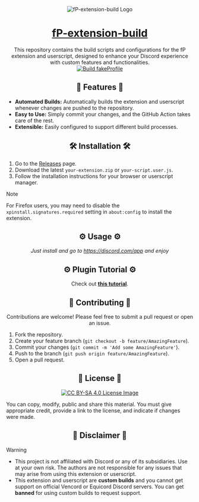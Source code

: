 <div align="center">

  <img src="https://avatars.githubusercontent.com/u/221838119?s=200" alt="fP-extension-build Logo">

# [fP-extension-build](#)

This repository contains the build scripts and configurations for the fP extension and userscript, designed to enhance your Discord experience with custom features and functionalities.  
[![Build fakeProfile](https://github.com/TheLumiDevs/fP-extension-build/actions/workflows/build.yml/badge.svg)](https://github.com/TheLumiDevs/fP-extension-build/actions/workflows/build.yml)

## 🚀 Features 🚀

<div align="left">

*   **Automated Builds:** Automatically builds the extension and userscript whenever changes are pushed to the repository.
*   **Easy to Use:** Simply commit your changes, and the GitHub Action takes care of the rest.
*   **Extensible:** Easily configured to support different build processes.

</div>

## 🛠️ Installation 🛠️

<div align="left">

1.  Go to the [Releases](https://github.com/TheLumiDevs/fP-extension-build/releases) page.
2.  Download the latest `your-extension.zip` or `your-script.user.js`.
3.  Follow the installation instructions for your browser or userscript manager.

> [!NOTE]
> For Firefox users, you may need to disable the `xpinstall.signatures.required` setting in `about:config` to install the extension.

</div>

## ⚙️ Usage ⚙️

*Just install and go to https://discord.com/app and enjoy*

## ⚙️ Plugin Tutorial ⚙️

Check out **[this tutorial](https://github.com/TheLumiDevs/fakeProfile/blob/main/docs/tutorial.md)**.

## 🤝 Contributing 🤝

Contributions are welcome! Please feel free to submit a pull request or open an issue.

<div align="left">

1.  Fork the repository.
2.  Create your feature branch (`git checkout -b feature/AmazingFeature`).
3.  Commit your changes (`git commit -m 'Add some AmazingFeature'`).
4.  Push to the branch (`git push origin feature/AmazingFeature`).
5.  Open a pull request.

</div>

## 📄 License 📄

<a href="https://creativecommons.org/licenses/by-sa/4.0/">

![![CC BY-SA 4.0 License Image](https://creativecommons.org/licenses/by-sa/4.0/)](https://upload.wikimedia.org/wikipedia/commons/thumb/e/e5/CC_BY-SA_icon.svg/350px-CC_BY-SA_icon.svg.png)

</a>
<div align="left">

You can copy, modify, public and share this material. You must give appropriate credit, provide a link to the license, and indicate if changes were made.

</div>

## 📜 Disclaimer 📜

<div align="left">

> [!WARNING]
> - This project is not affiliated with Discord or any of its subsidiaries. Use at your own risk. The authors are not responsible for any issues that may arise from using this extension or userscript.  
> - This extension and userscript are **custom builds** and you cannot get support on official Vencord or Equicord Discord servers. You can get **banned** for using custom builds to request support.

</div>